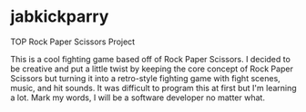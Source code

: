 # jabkickparry
TOP Rock Paper Scissors Project

This is a cool fighting game based off of Rock Paper Scissors. I decided to be creative and put a little twist by keeping the core concept of Rock Paper Scissors but turning it into a retro-style fighting game with fight scenes, music, and hit sounds. It was difficult to program this at first but I'm learning a lot. Mark my words, I will be a software developer no matter what. 